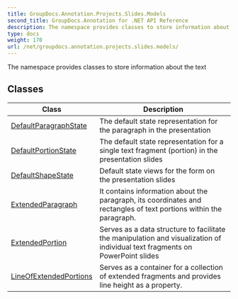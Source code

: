 ```yaml
---
title: GroupDocs.Annotation.Projects.Slides.Models
second_title: GroupDocs.Annotation for .NET API Reference
description: The namespace provides classes to store information about the text
type: docs
weight: 170
url: /net/groupdocs.annotation.projects.slides.models/
---
```

The namespace provides classes to store information about the text

## Classes

| Class | Description |
| --- | --- |
| [DefaultParagraphState](./defaultparagraphstate/) | The default state representation for the paragraph in the presentation |
| [DefaultPortionState](./defaultportionstate/) | The default state representation for a single text fragment (portion) in the presentation slides |
| [DefaultShapeState](./defaultshapestate/) | Default state views for the form on the presentation slides |
| [ExtendedParagraph](./extendedparagraph/) | It contains information about the paragraph, its coordinates and rectangles of text portions within the paragraph. |
| [ExtendedPortion](./extendedportion/) | Serves as a data structure to facilitate the manipulation and visualization of individual text fragments on PowerPoint slides |
| [LineOfExtendedPortions](./lineofextendedportions/) | Serves as a container for a collection of extended fragments and provides line height as a property. |


